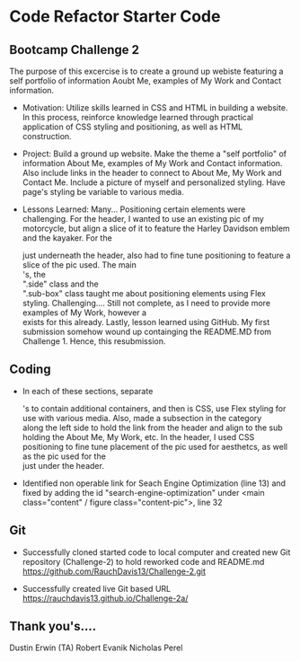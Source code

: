 # Code Refactor Starter Code


## Bootcamp Challenge 2

  The purpose of this excercise is to create a ground up webiste featuring a self portfolio of information Aoubt Me, examples of My Work and Contact information.

- Motivation: Utilize skills learned in CSS and HTML in building a website.  In this process, reinforce knowledge learned through practical application of CSS styling and positioning, as well as HTML construction.

- Project: Build a ground up website.  Make the theme a "self portfolio" of information About Me, examples of My Work and Contact information.  Also include links in the header to connect to About Me, My Work and Contact Me.  Include a picture of myself and personalized styling.  Have page's styling be variable to various media.

- Lessons Learned: Many...  Positioning certain elements were challenging.  For the header, I wanted to use an existing pic of my motorcycle, but align a slice of it to feature the Harley Davidson emblem and the kayaker.  For the <div> just underneath the header, also had to fine tune positioning to feature a slice of the pic used.  The main <div>'s, the <div> ".side" class and the <div> ".sub-box" class taught me about positioning elements using Flex styling.  Challenging....  Still not complete, as I need to provide more examples of My Work, however a <div> exists for this already.  Lastly, lesson learned using GitHub.  My first submission somehow wound up containging the README.MD from Challenge 1.  Hence, this resubmission.

## Coding

- In each of these sections, separate <div>'s to contain additional containers, and then is CSS, use Flex styling for use with various media.  Also, made a subsection in the category <div> along the left side to hold the link from the header and align to the sub <div> holding the About Me, My Work, etc.  In the header, I used CSS positioning to fine tune placement of the pic used for aesthetcs, as well as the pic used for the <div> just under the header.  

- Identified non operable link for Seach Engine Optimization (line 13) and fixed by adding the id "search-engine-optimization" under <main class="content" / figure       class="content-pic">, line 32

  

## Git

- Successfully cloned started code to local computer and created new 
Git repository (Challenge-2) to hold reworked code and README.md
https://github.com/RauchDavis13/Challenge-2.git

- Successfully created live Git based URL
https://rauchdavis13.github.io/Challenge-2a/

## Thank you's....
Dustin Erwin (TA)
Robert Evanik
Nicholas Perel
